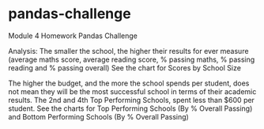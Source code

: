 # pandas-challenge
Module 4 Homework Pandas Challenge

Analysis:
The smaller the school, the higher their results for ever measure (average maths score, average reading score, % passing maths, % passing reading and % passing overall)
See the chart for Scores by School Size

The higher the budget, and the more the school spends per student, does not mean they will be the most successful school in terms of their academic results. 
The 2nd and 4th Top Performing Schools, spent less than $600 per student. 
See the charts for Top Performing Schools (By % Overall Passing) and Bottom Performing Schools (By % Overall Passing)
